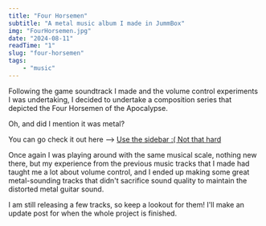 ```yaml
---
title: "Four Horsemen"
subtitle: "A metal music album I made in JummBox"
img: "FourHorsemen.jpg"
date: "2024-08-11"
readTime: "1"
slug: "four-horsemen"
tags:
    - "music"
---
```


Following the game soundtrack I made and the volume control experiments I was undertaking, I decided to undertake a composition series that depicted the Four Horsemen of the Apocalypse.

Oh, and did I mention it was metal?

You can go check it out here --> [Use the sidebar :( Not that hard](https://thedarklynx786.github.io/bpbx-jmbx-tracks/fourhorsemen/)

Once again I was playing around with the same musical scale, nothing new there, but my experience from the previous music tracks that I made had taught me a lot about volume control, and I ended up making some great metal-sounding tracks that didn't sacrifice sound quality to maintain the distorted metal guitar sound. 

I am still releasing a few tracks, so keep a lookout for them! I'll make an update post for when the whole project is finished.